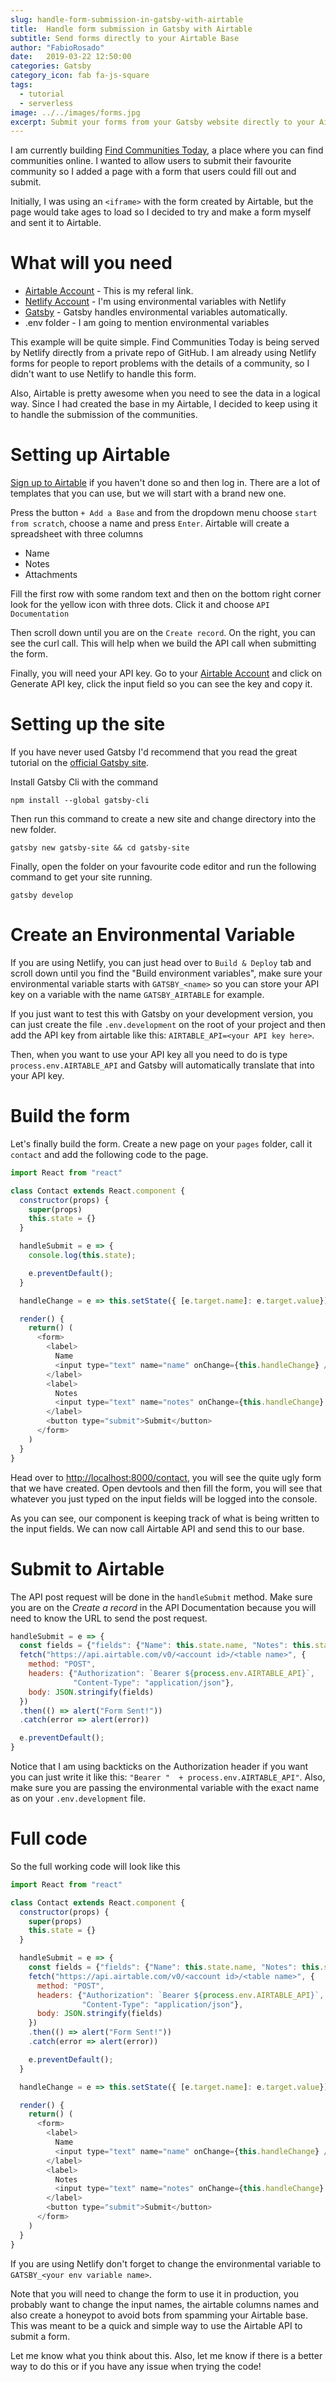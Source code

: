 ```yaml
---
slug: handle-form-submission-in-gatsby-with-airtable
title:  Handle form submission in Gatsby with Airtable
subtitle: Send forms directly to your Airtable Base
author: "FabioRosado"
date:   2019-03-22 12:50:00
categories: Gatsby
category_icon: fab fa-js-square
tags: 
  - tutorial
  - serverless
image: ../../images/forms.jpg
excerpt: Submit your forms from your Gatsby website directly to your Airtable in a very easy and simple way.
---
```


I am currently building [Find Communities Today](https://findcommunities.today), a place where you can find communities online. I wanted to allow users to submit their favourite community so I added a page with a form that users could fill out and submit.

Initially, I was using an `<iframe>` with the form created by Airtable, but the page would take ages to load so I decided to try and make a form myself and sent it to Airtable.

# What will you need

- [Airtable Account](https://airtable.com/invite/r/abr1Wgbb) - This is my referal link.
- [Netlify Account](https://www.netlify.com) - I'm using environmental variables with Netlify
- [Gatsby](https://www.gatsbyjs.org/docs/environment-variables/) - Gatsby handles environmental variables automatically.
- .env folder - I am going to mention environmental variables

This example will be quite simple. Find Communities Today is being served by Netlify directly from a private repo of GitHub. I am already using Netlify forms for people to report problems with the details of a community, so I didn't want to use Netlify to handle this form.

Also, Airtable is pretty awesome when you need to see the data in a logical way. Since I had created the base in my Airtable, I decided to keep using it to handle the submission of the communities.

# Setting up Airtable

[Sign up to Airtable](https://airtable.com/invite/r/abr1Wgbb) if you haven't done so and then log in. There are a lot of templates that you can use, but we will start with a brand new one.

Press the button `+ Add a Base` and from the dropdown menu choose `start from scratch`, choose a name and press `Enter`. Airtable will create a spreadsheet with three columns

- Name
- Notes
- Attachments

Fill the first row with some random text and then on the bottom right corner look for the yellow icon with three dots. Click it and choose `API Documentation`

Then scroll down until you are on the `Create record`. On the right, you can see the curl call. This will help when we build the API call when submitting the form.

Finally, you will need your API key. Go to your [Airtable Account](https://airtable.com/account) and click on Generate API key, click the input field so you can see the key and copy it.

# Setting up the site

If you have never used Gatsby I'd recommend that you read the great tutorial on the [official Gatsby site](https://www.gatsbyjs.org/docs/quick-start).

Install Gatsby Cli with the command

```shell
npm install --global gatsby-cli
```

Then run this command to create a new site and change directory into the new folder.

```shell
gatsby new gatsby-site && cd gatsby-site
```

Finally, open the folder on your favourite code editor and run the following command to get your site running.

```shell
gatsby develop
```

# Create an Environmental Variable

If you are using Netlify, you can just head over to `Build & Deploy` tab and scroll down until you find the "Build environment variables", make sure your environmental variable starts with `GATSBY_<name>` so you can store your API key on a variable with the name `GATSBY_AIRTABLE` for example.

If you just want to test this with Gatsby on your development version, you can just create the file `.env.development` on the root of your project and then add the API key from airtable like this: `AIRTABLE_API=<your API key here>`.

Then, when you want to use your API key all you need to do is type `process.env.AIRTABLE_API` and Gatsby will automatically translate that into your API key.

# Build the form

Let's finally build the form. Create a new page on your `pages` folder, call it `contact` and add the following code to the page.

```js
import React from "react"

class Contact extends React.component {
  constructor(props) {
    super(props)
    this.state = {}
  }

  handleSubmit = e => {
    console.log(this.state);

    e.preventDefault();
  }

  handleChange = e => this.setState({ [e.target.name]: e.target.value})

  render() {
    return() (
      <form>
        <label>
          Name
          <input type="text" name="name" onChange={this.handleChange} />
        </label>
        <label>
          Notes
          <input type="text" name="notes" onChange={this.handleChange} />
        </label>
        <button type="submit">Submit</button>
      </form>
    )
  }
}
```

Head over to [http://localhost:8000/contact](http://localhost:8000/contact), you will see the quite ugly form that we have created. Open devtools and then fill the form, you will see that whatever you just typed on the input fields will be logged into the console.

As you can see, our component is keeping track of what is being written to the input fields. We can now call Airtable API and send this to our base.

# Submit to Airtable

The API post request will be done in the `handleSubmit` method. Make sure you are on the *Create a record* in the API Documentation because you will need to know the URL to send the post request.

```js
handleSubmit = e => {
  const fields = {"fields": {"Name": this.state.name, "Notes": this.state.notes}}
  fetch("https://api.airtable.com/v0/<account id>/<table name>", {
    method: "POST",
    headers: {"Authorization": `Bearer ${process.env.AIRTABLE_API}`,
              "Content-Type": "application/json"},
    body: JSON.stringify(fields)
  })
  .then(() => alert("Form Sent!"))
  .catch(error => alert(error))

  e.preventDefault();
}

```

Notice that I am using backticks on the Authorization header if you want you can just write it like this: `"Bearer "  + process.env.AIRTABLE_API"`. Also, make sure you are passing the environmental variable with the exact name as on your `.env.development` file.


# Full code

So the full working code will look like this

```js
import React from "react"

class Contact extends React.component {
  constructor(props) {
    super(props)
    this.state = {}
  }

  handleSubmit = e => {
    const fields = {"fields": {"Name": this.state.name, "Notes": this.state.notes}}
    fetch("https://api.airtable.com/v0/<account id>/<table name>", {
      method: "POST",
      headers: {"Authorization": `Bearer ${process.env.AIRTABLE_API}`,
                "Content-Type": "application/json"},
      body: JSON.stringify(fields)
    })
    .then(() => alert("Form Sent!"))
    .catch(error => alert(error))

    e.preventDefault();
  }

  handleChange = e => this.setState({ [e.target.name]: e.target.value})

  render() {
    return() (
      <form>
        <label>
          Name
          <input type="text" name="name" onChange={this.handleChange} />
        </label>
        <label>
          Notes
          <input type="text" name="notes" onChange={this.handleChange} />
        </label>
        <button type="submit">Submit</button>
      </form>
    )
  }
}
```

If you are using Netlify don't forget to change the environmental variable to `GATSBY_<your env variable name>`.

Note that you will need to change the form to use it in production, you probably want to change the input names, the airtable columns names and also create a honeypot to avoid bots from spamming your Airtable base. This was meant to be a quick and simple way to use the Airtable API to submit a form.

Let me know what you think about this. Also, let me know if there is a better way to do this or if you have any issue when trying the code!